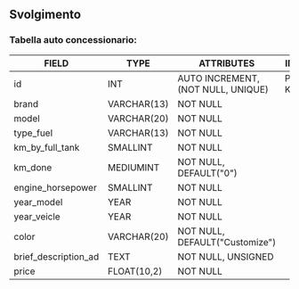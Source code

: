 ## Svolgimento

### Tabella auto concessionario:

| FIELD                | TYPE        | ATTRIBUTES                         | INDEXES     |
| -------------------- | ----------- | ---------------------------------- | ----------- |
| id                   | INT         | AUTO INCREMENT, (NOT NULL, UNIQUE) | PRIMARY KEY |
| brand                | VARCHAR(13) | NOT NULL                           |             |
| model                | VARCHAR(20) | NOT NULL                           |             |
| type_fuel            | VARCHAR(13) | NOT NULL                           |             |
| km_by_full_tank      | SMALLINT    | NOT NULL                           |             |
| km_done              | MEDIUMINT   | NOT NULL, DEFAULT("0")             |             |
| engine_horsepower    | SMALLINT    | NOT NULL                           |             |
| year_model           | YEAR        | NOT NULL                           |             |
| year_veicle          | YEAR        | NOT NULL                           |             |
| color                | VARCHAR(20) | NOT NULL, DEFAULT("Customize")     |             |
| brief_description_ad | TEXT        | NOT NULL, UNSIGNED                 |             |
| price                | FLOAT(10,2) | NOT NULL                           |             |
